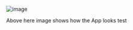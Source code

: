 ![image](https://github.com/user-attachments/assets/1e5f6dec-4ce9-439e-aedc-b4771a3d5463)

Above here image shows how the App looks
test